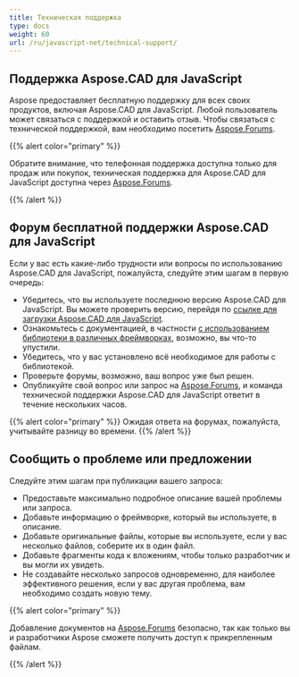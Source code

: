 ```yaml
---
title: Техническая поддержка
type: docs
weight: 60
url: /ru/javascript-net/technical-support/
---
```


## **Поддержка Aspose.CAD для JavaScript**

Aspose предоставляет бесплатную поддержку для всех своих продуктов, включая Aspose.CAD для JavaScript. Любой пользователь может связаться с поддержкой и оставить отзыв. Чтобы связаться с технической поддержкой, вам необходимо посетить [Aspose.Forums](https://forum.aspose.com/c/cad/19).

{{% alert color="primary" %}} 

Обратите внимание, что телефонная поддержка доступна только для продаж или покупок, техническая поддержка для Aspose.CAD для JavaScript доступна через [Aspose.Forums](https://forum.aspose.com/c/cad/19).

{{% /alert %}}

## **Форум бесплатной поддержки Aspose.CAD для JavaScript**

Если у вас есть какие-либо трудности или вопросы по использованию Aspose.CAD для JavaScript, пожалуйста, следуйте этим шагам в первую очередь:

- Убедитесь, что вы используете последнюю версию Aspose.CAD для JavaScript. Вы можете проверить версию, перейдя по [ссылке для загрузки Aspose.CAD для JavaScript](https://www.npmjs.com/package/aspose-cad).
- Ознакомьтесь с документацией, в частности [с использованием библиотеки в различных фреймворках](/cad/javascript-net/showcases/), возможно, вы что-то упустили.
- Убедитесь, что у вас установлено всё необходимое для работы с библиотекой.
- Проверьте форумы, возможно, ваш вопрос уже был решен.
- Опубликуйте свой вопрос или запрос на [Aspose.Forums](https://forum.aspose.com/c/cad/19), и команда технической поддержки Aspose.CAD для JavaScript ответит в течение нескольких часов.

{{% alert color="primary" %}} 
Ожидая ответа на форумах, пожалуйста, учитывайте разницу во времени.
{{% /alert %}}

## **Сообщить о проблеме или предложении**

Следуйте этим шагам при публикации вашего запроса:

- Предоставьте максимально подробное описание вашей проблемы или запроса.
- Добавьте информацию о фреймворке, который вы используете, в описание.
- Добавьте оригинальные файлы, которые вы используете, если у вас несколько файлов, соберите их в один файл.
- Добавьте фрагменты кода к вложениям, чтобы только разработчик и вы могли их увидеть.
- Не создавайте несколько запросов одновременно, для наиболее эффективного решения, если у вас другая проблема, вам необходимо создать новую тему.

{{% alert color="primary" %}}

Добавление документов на [Aspose.Forums](https://forum.aspose.com/c/cad/19) безопасно, так как только вы и разработчики Aspose сможете получить доступ к прикрепленным файлам.

{{% /alert %}}
